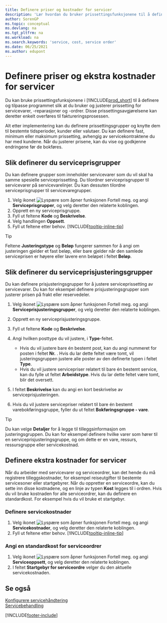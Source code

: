 ```yaml
---
title: Definere priser og kostnader for servicer
description: 'Lær hvordan du bruker prissettingsfunksjonene til å definere og tilpasse programmet slik at du bruker og justerer prissetting for servicevarer, -reparasjoner og -ordrer.'
author: SorenGP
ms.topic: conceptual
ms.devlang: na
ms.tgt_pltfrm: na
ms.workload: na
ms.search.keywords: 'service, cost, service order'
ms.date: 06/25/2021
ms.author: edupont
---
```


# <a name="set-up-pricing-and-additional-costs-for-services"></a><a name="set-up-pricing-and-additional-costs-for-services"></a>Definere priser og ekstra kostnader for servicer
Du kan bruke prissettingsfunksjonene i [!INCLUDE[prod_short](includes/prod_short.md)] til å definere og tilpasse programmet slik at du bruker og justerer prissetting for servicevarer, -reparasjoner og -ordrer. Disse prissettingsavgjørelsene kan deretter enkelt overføres til faktureringsprosessen.  
  
Alt etter implementering kan du definere prissettingsgrupper og knytte dem til bestemte tidsperioder, kunder eller valutaer. Du kan definere fast, minimum eller maksimum prissetting, avhengig av servicekontraktene du har med kundene. Når du justerer prisene, kan du vise og godkjenne endringene før de bokføres.  

## <a name="to-set-up-a-service-price-group"></a><a name="to-set-up-a-service-price-group"></a>Slik definerer du serviceprisgrupper
Du kan definere grupper som inneholder servicevarer som du vil skal ha samme spesielle serviceprissetting. Du tilordner serviceprisgrupper til servicevarer på servicevarelinjer. Du kan dessuten tilordne serviceprisgrupper til servicevaregrupper.  

1. Velg ikonet ![Lyspære som åpner funksjonen Fortell meg.](media/ui-search/search_small.png "Fortell hva du vil gjøre") og angi **Serviceprisgrupper**, og velg deretter den relaterte koblingen.  
2. Opprett en ny serviceprisgruppe.  
3. Fyll ut feltene **Kode** og **Beskrivelse**.  
4. Velg handlingen **Oppsett**.  
2. Fyll ut feltene etter behov. [!INCLUDE[tooltip-inline-tip](includes/tooltip-inline-tip_md.md)]  

 > [!Tip]
 > Feltene **Justeringstype** og **Beløp** fungerer sammen for å angi om justeringen gjelder et fast beløp, eller bare gjelder når den samlede serviceprisen er høyere eller lavere enn beløpet i feltet **Beløp**.  

## <a name="to-set-up-a-service-price-adjustment-group"></a><a name="to-set-up-a-service-price-adjustment-group"></a>Slik definerer du serviceprisjusteringsgrupper
Du kan definere prisjusteringsgrupper for å justere serviceprissetting av servicevarer. Du kan for eksempel definere prisjusteringsgrupper som justerer prisen på frakt eller reservedeler.  
  
1. Velg ikonet ![Lyspære som åpner funksjonen Fortell meg.](media/ui-search/search_small.png "Fortell hva du vil gjøre") og angi **Serviceprisjusteringsgrupper**, og velg deretter den relaterte koblingen.  
2. Opprett en ny serviceprisjusteringsgruppe.  
3. Fyll ut feltene **Kode** og **Beskrivelse**.  
4. Angi hvilken posttype du vil justere, i **Type**-feltet.  
  
    * Hvis du vil justere bare én bestemt post, kan du angi nummeret for posten i feltet **Nr.** . Hvis du lar dette feltet være tomt, vil justeringsgruppen justere alle poster av den definerte typen i feltet **Type**.  
    * Hvis du vil justere servicepriser relatert til bare én bestemt service, kan du fylle ut feltet **Arbeidstype**. Hvis du lar dette feltet være tomt, blir det oversett.  
  
5. I feltet **Beskrivelse** kan du angi en kort beskrivelse av serviceprisjusteringen.  
6. Hvis du vil justere servicepriser relatert til bare én bestemt varebokføringsgruppe, fyller du ut feltet **Bokføringsgruppe - vare**.

> [!Tip]
> Du kan velge **Detaljer** for å legge til tilleggsinformasjon om justeringsgruppen. Du kan for eksempel definere hvilke varer som hører til en serviceprisjusteringsgruppe, og om dette er en vare, ressurs, ressursgruppe eller servicekostnad.  

## <a name="to-set-up-additional-costs-for-services"></a><a name="to-set-up-additional-costs-for-services"></a>Definere ekstra kostnader for servicer
Når du arbeider med servicevarer og serviceordrer, kan det hende du må registrere tilleggskostnader, for eksempel reiseutgifter til bestemte servicesoner eller startgebyrer. Når du oppretter en serviceordre, kan du sette inn disse kostnadene, og en linje av typen **Kost** legges til i ordren. Hvis du vil bruke kostnaden for alle serviceordrer, kan du definere en standardkost. For eksempel hvis du vil bruke et startgebyr.
  
### <a name="to-set-up-service-costs"></a><a name="to-set-up-service-costs"></a>Definere servicekostnader
1. Velg ikonet ![Lyspære som åpner funksjonen Fortell meg.](media/ui-search/search_small.png "Fortell hva du vil gjøre") og angi **Servicekostnader**, og velg deretter den relaterte koblingen. 
2. Fyll ut feltene etter behov. [!INCLUDE[tooltip-inline-tip](includes/tooltip-inline-tip_md.md)]  

### <a name="to-specify-a-default-cost-for-service-orders"></a><a name="to-specify-a-default-cost-for-service-orders"></a>Angi en standardkost for serviceordrer
1. Velg ikonet ![Lyspære som åpner funksjonen Fortell meg.](media/ui-search/search_small.png "Fortell hva du vil gjøre") og angi **Serviceoppsett**, og velg deretter den relaterte koblingen. 
2. I feltet **Startgebyr for serviceordre** velger du den aktuelle servicekostnaden.

## <a name="see-also"></a><a name="see-also"></a>Se også
[Konfigurere servicehåndtering](service-setup-service.md)  
[Servicebehandling](service-service.md)  


[!INCLUDE[footer-include](includes/footer-banner.md)]
